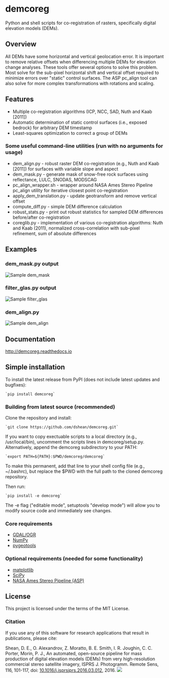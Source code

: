 # demcoreg
Python and shell scripts for co-registration of rasters, specifically digital elevation models (DEMs).

## Overview
All DEMs have some horizontal and vertical geolocation error.  It is important to remove relative offsets when differencing multiple DEMs for elevation change analyses.  These tools offer several options to solve this problem.  Most solve for the sub-pixel horizontal shift and vertical offset required to minimize errors over "static" control surfaces.  The ASP pc_align tool can also solve for more complex transformations with rotations and scaling. 

## Features
- Multiple co-registration algorithms (ICP, NCC, SAD, Nuth and Kaab [2011])
- Automatic determination of static control surfaces (i.e., exposed bedrock) for arbitrary DEM timestamp
- Least-squares optimization to correct a group of DEMs

### Some useful command-line utilities (run with no arguments for usage)
- dem_align.py - robust raster DEM co-registration (e.g., Nuth and Kaab [2011]) for surfaces with variable slope and aspect
- dem_mask.py - generate mask of snow-free rock surfaces using reflectance, LULC, SNODAS, MODSCAG
- pc_align_wrapper.sh - wrapper around NASA Ames Stereo Pipeline pc_align utility for iterative closest point co-registration 
- apply_dem_translation.py - update geotransform and remove vertical offset
- compute_diff.py - simple DEM difference calculation
- robust_stats.py - print out robust statistics for sampled DEM differences before/after co-registration
- coreglib.py - implementation of various co-registration algorithms: Nuth and Kaab (2011), normalized cross-correlation with sub-pixel refinement, sum of absolute differences

## Examples 

### dem_mask.py output
![Sample dem_mask](docs/dem_mask_example_sm.jpg)

### filter_glas.py output
![Sample filter_glas](docs/20151227_0803_10200100499B7700_10200100496E3000-DEM_32m_glas_sm.jpg)

### dem_align.py 
![Sample dem_align](docs/20081123_0446_1735796131_1735796132_40m-DEM_hma_nasadem_hgt_lt5m_err_nuth_x+26.19_y+182.36_z-65.52_align_sm.jpg)

## Documentation

http://demcoreg.readthedocs.io

## Simple installation

To install the latest release from PyPI (does not include latest updates and bugfixes):

    `pip install demcoreg`

### Building from latest source (recommended)

Clone the repository and install:

    `git clone https://github.com/dshean/demcoreg.git`

If you want to copy exectuable scripts to a local directory (e.g., /usr/local/bin), uncomment the scripts lines in demcoreg/setup.py.  Alternatively, append the demcoreg subdirectory to your PATH: 

    `export PATH=${PATH}:$PWD/demcoreg/demcoreg`

To make this permanent, add that line to your shell config file (e.g., ~/.bashrc), but replace the $PWD with the full path to the cloned demcoreg repository.

Then run:

    `pip install -e demcoreg`

The -e flag ("editable mode", setuptools "develop mode") will allow you to modify source code and immediately see changes.

### Core requirements 
- [GDAL/OGR](http://www.gdal.org/)
- [NumPy](http://www.numpy.org/)
- [pygeotools](https://github.com/dshean/pygeotools)

### Optional requirements (needed for some functionality) 
- [matplotlib](http://matplotlib.org/)
- [SciPy](https://www.scipy.org/)
- [NASA Ames Stereo Pipeline (ASP)](https://ti.arc.nasa.gov/tech/asr/intelligent-robotics/ngt/stereo/)

## License

This project is licensed under the terms of the MIT License.

### Citation

If you use any of this software for research applications that result in publications, please cite:

Shean, D. E., O. Alexandrov, Z. Moratto, B. E. Smith, I. R. Joughin, C. C. Porter, Morin, P. J., An automated, open-source pipeline for mass production of digital elevation models (DEMs) from very high-resolution commercial stereo satellite imagery, ISPRS J. Photogramm. Remote Sens, 116, 101-117, doi: [10.1016/j.isprsjprs.2016.03.012](https://doi.org/10.1016/j.isprsjprs.2016.03.012), 2016. [<img src="http://wwwimages.adobe.com/content/dam/acom/en/legal/images/badges/Adobe_PDF_file_icon_24x24.png">](docs/Sheanetal_2016_ISPRS.pdf)
